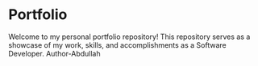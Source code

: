 # Portfolio
Welcome to my personal portfolio repository! This repository serves as a showcase of my work, skills, and accomplishments as a Software Developer.
Author-Abdullah
